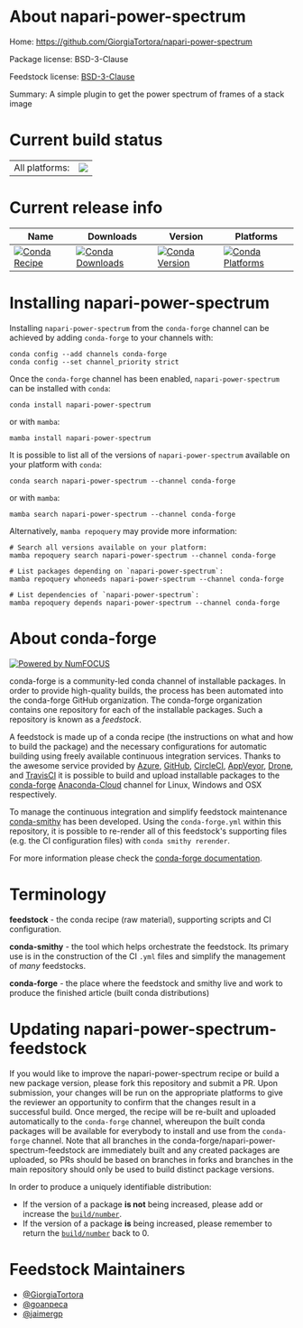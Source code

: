 About napari-power-spectrum
===========================

Home: https://github.com/GiorgiaTortora/napari-power-spectrum

Package license: BSD-3-Clause

Feedstock license: [BSD-3-Clause](https://github.com/conda-forge/napari-power-spectrum-feedstock/blob/main/LICENSE.txt)

Summary: A simple plugin to get the power spectrum of frames of a stack image

Current build status
====================


<table><tr><td>All platforms:</td>
    <td>
      <a href="https://dev.azure.com/conda-forge/feedstock-builds/_build/latest?definitionId=16454&branchName=main">
        <img src="https://dev.azure.com/conda-forge/feedstock-builds/_apis/build/status/napari-power-spectrum-feedstock?branchName=main">
      </a>
    </td>
  </tr>
</table>

Current release info
====================

| Name | Downloads | Version | Platforms |
| --- | --- | --- | --- |
| [![Conda Recipe](https://img.shields.io/badge/recipe-napari--power--spectrum-green.svg)](https://anaconda.org/conda-forge/napari-power-spectrum) | [![Conda Downloads](https://img.shields.io/conda/dn/conda-forge/napari-power-spectrum.svg)](https://anaconda.org/conda-forge/napari-power-spectrum) | [![Conda Version](https://img.shields.io/conda/vn/conda-forge/napari-power-spectrum.svg)](https://anaconda.org/conda-forge/napari-power-spectrum) | [![Conda Platforms](https://img.shields.io/conda/pn/conda-forge/napari-power-spectrum.svg)](https://anaconda.org/conda-forge/napari-power-spectrum) |

Installing napari-power-spectrum
================================

Installing `napari-power-spectrum` from the `conda-forge` channel can be achieved by adding `conda-forge` to your channels with:

```
conda config --add channels conda-forge
conda config --set channel_priority strict
```

Once the `conda-forge` channel has been enabled, `napari-power-spectrum` can be installed with `conda`:

```
conda install napari-power-spectrum
```

or with `mamba`:

```
mamba install napari-power-spectrum
```

It is possible to list all of the versions of `napari-power-spectrum` available on your platform with `conda`:

```
conda search napari-power-spectrum --channel conda-forge
```

or with `mamba`:

```
mamba search napari-power-spectrum --channel conda-forge
```

Alternatively, `mamba repoquery` may provide more information:

```
# Search all versions available on your platform:
mamba repoquery search napari-power-spectrum --channel conda-forge

# List packages depending on `napari-power-spectrum`:
mamba repoquery whoneeds napari-power-spectrum --channel conda-forge

# List dependencies of `napari-power-spectrum`:
mamba repoquery depends napari-power-spectrum --channel conda-forge
```


About conda-forge
=================

[![Powered by
NumFOCUS](https://img.shields.io/badge/powered%20by-NumFOCUS-orange.svg?style=flat&colorA=E1523D&colorB=007D8A)](https://numfocus.org)

conda-forge is a community-led conda channel of installable packages.
In order to provide high-quality builds, the process has been automated into the
conda-forge GitHub organization. The conda-forge organization contains one repository
for each of the installable packages. Such a repository is known as a *feedstock*.

A feedstock is made up of a conda recipe (the instructions on what and how to build
the package) and the necessary configurations for automatic building using freely
available continuous integration services. Thanks to the awesome service provided by
[Azure](https://azure.microsoft.com/en-us/services/devops/), [GitHub](https://github.com/),
[CircleCI](https://circleci.com/), [AppVeyor](https://www.appveyor.com/),
[Drone](https://cloud.drone.io/welcome), and [TravisCI](https://travis-ci.com/)
it is possible to build and upload installable packages to the
[conda-forge](https://anaconda.org/conda-forge) [Anaconda-Cloud](https://anaconda.org/)
channel for Linux, Windows and OSX respectively.

To manage the continuous integration and simplify feedstock maintenance
[conda-smithy](https://github.com/conda-forge/conda-smithy) has been developed.
Using the ``conda-forge.yml`` within this repository, it is possible to re-render all of
this feedstock's supporting files (e.g. the CI configuration files) with ``conda smithy rerender``.

For more information please check the [conda-forge documentation](https://conda-forge.org/docs/).

Terminology
===========

**feedstock** - the conda recipe (raw material), supporting scripts and CI configuration.

**conda-smithy** - the tool which helps orchestrate the feedstock.
                   Its primary use is in the construction of the CI ``.yml`` files
                   and simplify the management of *many* feedstocks.

**conda-forge** - the place where the feedstock and smithy live and work to
                  produce the finished article (built conda distributions)


Updating napari-power-spectrum-feedstock
========================================

If you would like to improve the napari-power-spectrum recipe or build a new
package version, please fork this repository and submit a PR. Upon submission,
your changes will be run on the appropriate platforms to give the reviewer an
opportunity to confirm that the changes result in a successful build. Once
merged, the recipe will be re-built and uploaded automatically to the
`conda-forge` channel, whereupon the built conda packages will be available for
everybody to install and use from the `conda-forge` channel.
Note that all branches in the conda-forge/napari-power-spectrum-feedstock are
immediately built and any created packages are uploaded, so PRs should be based
on branches in forks and branches in the main repository should only be used to
build distinct package versions.

In order to produce a uniquely identifiable distribution:
 * If the version of a package **is not** being increased, please add or increase
   the [``build/number``](https://docs.conda.io/projects/conda-build/en/latest/resources/define-metadata.html#build-number-and-string).
 * If the version of a package **is** being increased, please remember to return
   the [``build/number``](https://docs.conda.io/projects/conda-build/en/latest/resources/define-metadata.html#build-number-and-string)
   back to 0.

Feedstock Maintainers
=====================

* [@GiorgiaTortora](https://github.com/GiorgiaTortora/)
* [@goanpeca](https://github.com/goanpeca/)
* [@jaimergp](https://github.com/jaimergp/)

